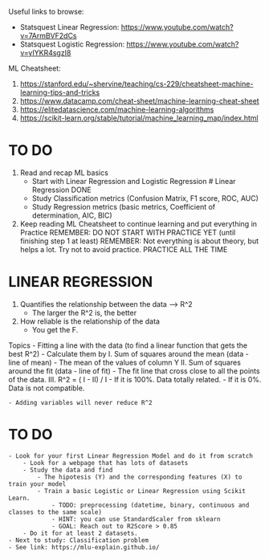 Useful links to browse:
- Statsquest Linear Regression: https://www.youtube.com/watch?v=7ArmBVF2dCs
- Statsquest Logistic Regression: https://www.youtube.com/watch?v=yIYKR4sgzI8

ML Cheatsheet:
1. https://stanford.edu/~shervine/teaching/cs-229/cheatsheet-machine-learning-tips-and-tricks
2. https://www.datacamp.com/cheat-sheet/machine-learning-cheat-sheet
3. https://elitedatascience.com/machine-learning-algorithms
4. https://scikit-learn.org/stable/tutorial/machine_learning_map/index.html

# TO DO
1. Read and recap ML basics
    - Start with Linear Regression and Logistic Regression      # Linear Regression DONE
    - Study Classification metrics (Confusion Matrix, F1 score, ROC, AUC)
    - Study Regression metrics (basic metrics, Coefficient of determination, AIC, BIC)
2. Keep reading ML Cheatsheet to continue learning and put everything in Practice
REMEMBER: DO NOT START WITH PRACTICE YET (until finishing step 1 at least)
REMEMBER: Not everything is about theory, but helps a lot. Try not to avoid practice. PRACTICE ALL THE TIME



# LINEAR REGRESSION

1. Quantifies the relationship between the data --> R^2
    - The larger the R^2 is, the better
2. How reliable is the relationship of the data
    - You get the F. 

Topics
    - Fitting a line with the data (to find a linear function that gets the best R^2)
        - Calculate them by
            I. Sum of squares around the mean (data - line of mean)
                - The mean of the values of column Y
            II. Sum of squares around the fit (data - line of fit)
                - The fit line that cross close to all the points of the data.
            III. R^2 = ( I - II) / I
                - If it is 100%. Data totally related.
                - If it is 0%. Data is not compatible.

    - Adding variables will never reduce R^2
# TO DO
    - Look for your first Linear Regression Model and do it from scratch
        - Look for a webpage that has lots of datasets
        - Study the data and find
            - The hipotesis (Y) and the corresponding features (X) to train your model
            - Train a basic Logistic or Linear Regression using Scikit Learn.
                - TODO: preprocessing (datetime, binary, continuous and classes to the same scale)
                - HINT: you can use StandardScaler from sklearn
                - GOAL: Reach out to R2Score > 0.85
        - Do it for at least 2 datasets.
    - Next to study: Classification problem
    - See link: https://mlu-explain.github.io/
